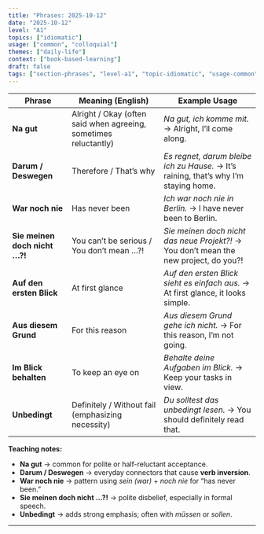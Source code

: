 ```yaml
---
title: "Phrases: 2025-10-12"
date: "2025-10-12"
level: "A1"
topics: ["idiomatic"]
usage: ["common", "colloquial"]
themes: ["daily-life"]
context: ["book-based-learning"]
draft: false
tags: ["section-phrases", "level-a1", "topic-idiomatic", "usage-common", "usage-colloquial", "theme-daily-life", "context-book-based-learning"]
---
```

| Phrase                        | Meaning (English)                                                | Example Usage                                                                         |
| ----------------------------- | ---------------------------------------------------------------- | ------------------------------------------------------------------------------------- |
| **Na gut**                    | Alright / Okay (often said when agreeing, sometimes reluctantly) | *Na gut, ich komme mit.* → Alright, I’ll come along.                                  |
| **Darum / Deswegen**          | Therefore / That’s why                                           | *Es regnet, darum bleibe ich zu Hause.* → It’s raining, that’s why I’m staying home.  |
| **War noch nie**              | Has never been                                                   | *Ich war noch nie in Berlin.* → I have never been to Berlin.                          |
| **Sie meinen doch nicht …?!** | You can’t be serious / You don’t mean …?!                        | *Sie meinen doch nicht das neue Projekt?!* → You don’t mean the new project, do you?! |
| **Auf den ersten Blick**      | At first glance                                                  | *Auf den ersten Blick sieht es einfach aus.* → At first glance, it looks simple.      |
| **Aus diesem Grund**          | For this reason                                                  | *Aus diesem Grund gehe ich nicht.* → For this reason, I’m not going.                  |
| **Im Blick behalten**         | To keep an eye on                                                | *Behalte deine Aufgaben im Blick.* → Keep your tasks in view.                         |
| **Unbedingt**                 | Definitely / Without fail (emphasizing necessity)                | *Du solltest das unbedingt lesen.* → You should definitely read that.                 |

**Teaching notes:**

* **Na gut** → common for polite or half-reluctant acceptance.
* **Darum / Deswegen** → everyday connectors that cause **verb inversion**.
* **War noch nie** → pattern using *sein (war)* + *noch nie* for “has never been.”
* **Sie meinen doch nicht …?!** → polite disbelief, especially in formal speech.
* **Unbedingt** → adds strong emphasis; often with *müssen* or *sollen*.

---
